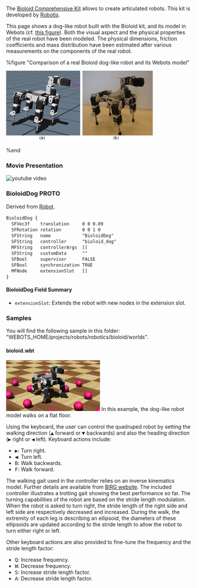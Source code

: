 The [Bioloid Comprehensive Kit](https://en.wikipedia.org/wiki/Robotis_Bioloid) allows to create articulated robots.
This kit is developed by [Robotis](http://en.robotis.com/).

This page shows a dog-like robot built with the Bioloid kit, and its model in Webots (cf. [this figure](#comparison-of-a-real-bioloid-dog-like-robot-and-its-webots-model)).
Both the visual aspect and the physical properties of the real robot have been modeled.
The physical dimensions, friction coefficients and mass distribution have been estimated after various measurements on the components of the real robot.

%figure "Comparison of a real Bioloid dog-like robot and its Webots model"

![real_robot.png](images/bioloid/real_robot.thumbnail.jpg)

%end

### Movie Presentation

![youtube video](https://www.youtube.com/watch?v=hMRYdd0Jlis)

### BioloidDog PROTO

Derived from [Robot](https://cyberbotics.com/doc/reference/robot).

```
BioloidDog {
  SFVec3f    translation     0 0 0.09
  SFRotation rotation        0 0 1 0
  SFString   name            "BioloidDog"
  SFString   controller      "bioloid_dog"
  MFString   controllerArgs  []
  SFString   customData      ""
  SFBool     supervisor      FALSE
  SFBool     synchronization TRUE
  MFNode     extensionSlot   []
}
```

#### BioloidDog Field Summary

- `extensionSlot`: Extends the robot with new nodes in the extension slot.

### Samples

You will find the following sample in this folder: "WEBOTS\_HOME/projects/robots/robotics/bioloid/worlds".

#### bioloid.wbt

![bioloid.wbt.png](images/bioloid/bioloid.wbt.thumbnail.jpg) In this example, the dog-like robot model walks on a flat floor.

Using the keyboard, the user can control the quadruped robot by setting the walking direction (<kbd>▲</kbd> forward or <kbd>▼</kbd> backwards) and also the heading direction (<kbd>▶</kbd> right or <kbd>◀</kbd> left).
Keyboard actions include:

- <kbd>▶</kbd>: Turn right.
- <kbd>◀</kbd>: Turn left.
- <kbd>B</kbd>: Walk backwards.
- <kbd>F</kbd>: Walk forward.

The walking gait used in the controller relies on an inverse kinematics model.
Further details are available from [BIRG website](http://birg.epfl.ch/page66584.html).
The included controller illustrates a trotting gait showing the best performance so far.
The turning capabilities of the robot are based on the stride length modulation.
When the robot is asked to turn right, the stride length of the right side and left side are respectively decreased and increased.
During the walk, the extremity of each leg is describing an ellipsoid, the diameters of these ellipsoids are updated according to the stride length to allow the robot to turn either right or left.

Other keyboard actions are also provided to fine-tune the frequency and the stride length factor:

- <kbd>Q</kbd>: Increase frequency.
- <kbd>W</kbd>: Decrease frequency.
- <kbd>S</kbd>: Increase stride length factor.
- <kbd>A</kbd>: Decrease stride length factor.
